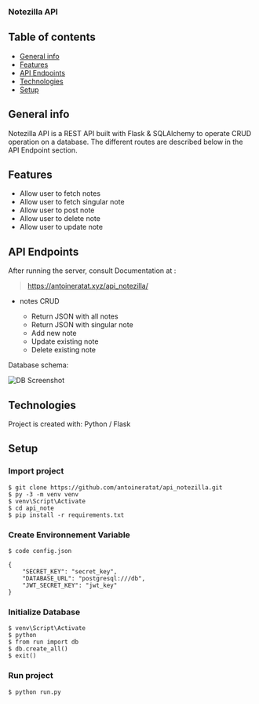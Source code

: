 ﻿### Notezilla API

## Table of contents

- [General info](#general-info)
- [Features](#features)
- [API Endpoints](#api-endpoints)
- [Technologies](#technologies)
- [Setup](#setup)

## General info<a name="general-info"></a>

Notezilla API is a REST API built with Flask & SQLAlchemy to operate CRUD operation on a database. The different routes are described below in the API Endpoint section.

## Features<a name="features"></a>

- Allow user to fetch notes
- Allow user to fetch singular note
- Allow user to post note
- Allow user to delete note
- Allow user to update note

## API Endpoints<a name="api-endpoints"></a>

After running the server, consult Documentation at :

> https://antoineratat.xyz/api_notezilla/

- notes CRUD

  - Return JSON with all notes
  - Return JSON with singular note
  - Add new note
  - Update existing note
  - Delete existing note

Database schema:

![DB Screenshot](https://raw.githubusercontent.com/antoineratat/github_docs/main/notezilla_api/NotesDB.png)

## Technologies<a name="technologies"></a>

Project is created with: Python / Flask

## Setup<a name="setup"></a>

### Import project

```
$ git clone https://github.com/antoineratat/api_notezilla.git
$ py -3 -m venv venv
$ venv\Script\Activate
$ cd api_note
$ pip install -r requirements.txt
```

### Create Environnement Variable

```
$ code config.json

{
	"SECRET_KEY": "secret_key",
	"DATABASE_URL": "postgresql:///db",
	"JWT_SECRET_KEY": "jwt_key"
}

```

### Initialize Database

```
$ venv\Script\Activate
$ python
$ from run import db
$ db.create_all()
$ exit()
```

### Run project

```
$ python run.py
```
